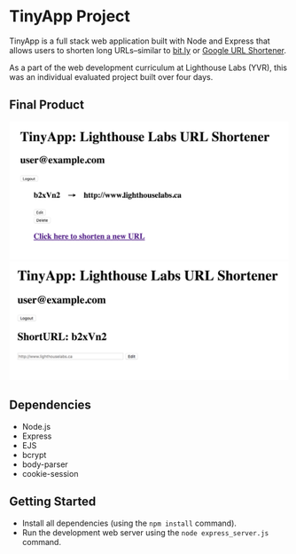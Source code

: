 # TinyApp Project

TinyApp is a full stack web application built with Node and Express that allows users to shorten long URLs–similar to [bit.ly](https://bitly.com/) or [Google URL Shortener](https://goo.gl/).

As a part of the web development curriculum at Lighthouse Labs (YVR), this was an individual evaluated project built over four days.

## Final Product
!["Main page of shortened and original URLs"](https://github.com/MonajiLee/tiny-app/blob/master/docs/urls-page.png)
!["Edit page for an existing URL"](https://github.com/MonajiLee/tiny-app/blob/master/docs/edit-page.png)

## Dependencies

* Node.js
* Express
* EJS
* bcrypt
* body-parser
* cookie-session

## Getting Started

* Install all dependencies (using the `npm install` command).
* Run the development web server using the `node express_server.js` command.